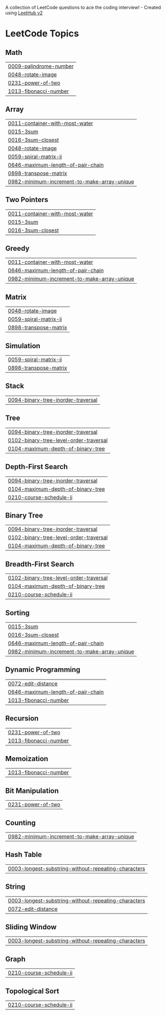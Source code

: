 A collection of LeetCode questions to ace the coding interview! - Created using [LeetHub v2](https://github.com/arunbhardwaj/LeetHub-2.0)
<!---LeetCode Topics Start-->
# LeetCode Topics
## Math
|  |
| ------- |
| [0009-palindrome-number](https://github.com/uttamkhatri169/LeetCode-Practice/tree/master/0009-palindrome-number) |
| [0048-rotate-image](https://github.com/uttamkhatri169/LeetCode-Practice/tree/master/0048-rotate-image) |
| [0231-power-of-two](https://github.com/uttamkhatri169/LeetCode-Practice/tree/master/0231-power-of-two) |
| [1013-fibonacci-number](https://github.com/uttamkhatri169/LeetCode-Practice/tree/master/1013-fibonacci-number) |
## Array
|  |
| ------- |
| [0011-container-with-most-water](https://github.com/uttamkhatri169/LeetCode-Practice/tree/master/0011-container-with-most-water) |
| [0015-3sum](https://github.com/uttamkhatri169/LeetCode-Practice/tree/master/0015-3sum) |
| [0016-3sum-closest](https://github.com/uttamkhatri169/LeetCode-Practice/tree/master/0016-3sum-closest) |
| [0048-rotate-image](https://github.com/uttamkhatri169/LeetCode-Practice/tree/master/0048-rotate-image) |
| [0059-spiral-matrix-ii](https://github.com/uttamkhatri169/LeetCode-Practice/tree/master/0059-spiral-matrix-ii) |
| [0646-maximum-length-of-pair-chain](https://github.com/uttamkhatri169/LeetCode-Practice/tree/master/0646-maximum-length-of-pair-chain) |
| [0898-transpose-matrix](https://github.com/uttamkhatri169/LeetCode-Practice/tree/master/0898-transpose-matrix) |
| [0982-minimum-increment-to-make-array-unique](https://github.com/uttamkhatri169/LeetCode-Practice/tree/master/0982-minimum-increment-to-make-array-unique) |
## Two Pointers
|  |
| ------- |
| [0011-container-with-most-water](https://github.com/uttamkhatri169/LeetCode-Practice/tree/master/0011-container-with-most-water) |
| [0015-3sum](https://github.com/uttamkhatri169/LeetCode-Practice/tree/master/0015-3sum) |
| [0016-3sum-closest](https://github.com/uttamkhatri169/LeetCode-Practice/tree/master/0016-3sum-closest) |
## Greedy
|  |
| ------- |
| [0011-container-with-most-water](https://github.com/uttamkhatri169/LeetCode-Practice/tree/master/0011-container-with-most-water) |
| [0646-maximum-length-of-pair-chain](https://github.com/uttamkhatri169/LeetCode-Practice/tree/master/0646-maximum-length-of-pair-chain) |
| [0982-minimum-increment-to-make-array-unique](https://github.com/uttamkhatri169/LeetCode-Practice/tree/master/0982-minimum-increment-to-make-array-unique) |
## Matrix
|  |
| ------- |
| [0048-rotate-image](https://github.com/uttamkhatri169/LeetCode-Practice/tree/master/0048-rotate-image) |
| [0059-spiral-matrix-ii](https://github.com/uttamkhatri169/LeetCode-Practice/tree/master/0059-spiral-matrix-ii) |
| [0898-transpose-matrix](https://github.com/uttamkhatri169/LeetCode-Practice/tree/master/0898-transpose-matrix) |
## Simulation
|  |
| ------- |
| [0059-spiral-matrix-ii](https://github.com/uttamkhatri169/LeetCode-Practice/tree/master/0059-spiral-matrix-ii) |
| [0898-transpose-matrix](https://github.com/uttamkhatri169/LeetCode-Practice/tree/master/0898-transpose-matrix) |
## Stack
|  |
| ------- |
| [0094-binary-tree-inorder-traversal](https://github.com/uttamkhatri169/LeetCode-Practice/tree/master/0094-binary-tree-inorder-traversal) |
## Tree
|  |
| ------- |
| [0094-binary-tree-inorder-traversal](https://github.com/uttamkhatri169/LeetCode-Practice/tree/master/0094-binary-tree-inorder-traversal) |
| [0102-binary-tree-level-order-traversal](https://github.com/uttamkhatri169/LeetCode-Practice/tree/master/0102-binary-tree-level-order-traversal) |
| [0104-maximum-depth-of-binary-tree](https://github.com/uttamkhatri169/LeetCode-Practice/tree/master/0104-maximum-depth-of-binary-tree) |
## Depth-First Search
|  |
| ------- |
| [0094-binary-tree-inorder-traversal](https://github.com/uttamkhatri169/LeetCode-Practice/tree/master/0094-binary-tree-inorder-traversal) |
| [0104-maximum-depth-of-binary-tree](https://github.com/uttamkhatri169/LeetCode-Practice/tree/master/0104-maximum-depth-of-binary-tree) |
| [0210-course-schedule-ii](https://github.com/uttamkhatri169/LeetCode-Practice/tree/master/0210-course-schedule-ii) |
## Binary Tree
|  |
| ------- |
| [0094-binary-tree-inorder-traversal](https://github.com/uttamkhatri169/LeetCode-Practice/tree/master/0094-binary-tree-inorder-traversal) |
| [0102-binary-tree-level-order-traversal](https://github.com/uttamkhatri169/LeetCode-Practice/tree/master/0102-binary-tree-level-order-traversal) |
| [0104-maximum-depth-of-binary-tree](https://github.com/uttamkhatri169/LeetCode-Practice/tree/master/0104-maximum-depth-of-binary-tree) |
## Breadth-First Search
|  |
| ------- |
| [0102-binary-tree-level-order-traversal](https://github.com/uttamkhatri169/LeetCode-Practice/tree/master/0102-binary-tree-level-order-traversal) |
| [0104-maximum-depth-of-binary-tree](https://github.com/uttamkhatri169/LeetCode-Practice/tree/master/0104-maximum-depth-of-binary-tree) |
| [0210-course-schedule-ii](https://github.com/uttamkhatri169/LeetCode-Practice/tree/master/0210-course-schedule-ii) |
## Sorting
|  |
| ------- |
| [0015-3sum](https://github.com/uttamkhatri169/LeetCode-Practice/tree/master/0015-3sum) |
| [0016-3sum-closest](https://github.com/uttamkhatri169/LeetCode-Practice/tree/master/0016-3sum-closest) |
| [0646-maximum-length-of-pair-chain](https://github.com/uttamkhatri169/LeetCode-Practice/tree/master/0646-maximum-length-of-pair-chain) |
| [0982-minimum-increment-to-make-array-unique](https://github.com/uttamkhatri169/LeetCode-Practice/tree/master/0982-minimum-increment-to-make-array-unique) |
## Dynamic Programming
|  |
| ------- |
| [0072-edit-distance](https://github.com/uttamkhatri169/LeetCode-Practice/tree/master/0072-edit-distance) |
| [0646-maximum-length-of-pair-chain](https://github.com/uttamkhatri169/LeetCode-Practice/tree/master/0646-maximum-length-of-pair-chain) |
| [1013-fibonacci-number](https://github.com/uttamkhatri169/LeetCode-Practice/tree/master/1013-fibonacci-number) |
## Recursion
|  |
| ------- |
| [0231-power-of-two](https://github.com/uttamkhatri169/LeetCode-Practice/tree/master/0231-power-of-two) |
| [1013-fibonacci-number](https://github.com/uttamkhatri169/LeetCode-Practice/tree/master/1013-fibonacci-number) |
## Memoization
|  |
| ------- |
| [1013-fibonacci-number](https://github.com/uttamkhatri169/LeetCode-Practice/tree/master/1013-fibonacci-number) |
## Bit Manipulation
|  |
| ------- |
| [0231-power-of-two](https://github.com/uttamkhatri169/LeetCode-Practice/tree/master/0231-power-of-two) |
## Counting
|  |
| ------- |
| [0982-minimum-increment-to-make-array-unique](https://github.com/uttamkhatri169/LeetCode-Practice/tree/master/0982-minimum-increment-to-make-array-unique) |
## Hash Table
|  |
| ------- |
| [0003-longest-substring-without-repeating-characters](https://github.com/uttamkhatri169/LeetCode-Practice/tree/master/0003-longest-substring-without-repeating-characters) |
## String
|  |
| ------- |
| [0003-longest-substring-without-repeating-characters](https://github.com/uttamkhatri169/LeetCode-Practice/tree/master/0003-longest-substring-without-repeating-characters) |
| [0072-edit-distance](https://github.com/uttamkhatri169/LeetCode-Practice/tree/master/0072-edit-distance) |
## Sliding Window
|  |
| ------- |
| [0003-longest-substring-without-repeating-characters](https://github.com/uttamkhatri169/LeetCode-Practice/tree/master/0003-longest-substring-without-repeating-characters) |
## Graph
|  |
| ------- |
| [0210-course-schedule-ii](https://github.com/uttamkhatri169/LeetCode-Practice/tree/master/0210-course-schedule-ii) |
## Topological Sort
|  |
| ------- |
| [0210-course-schedule-ii](https://github.com/uttamkhatri169/LeetCode-Practice/tree/master/0210-course-schedule-ii) |
<!---LeetCode Topics End-->